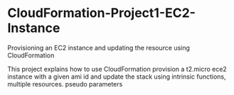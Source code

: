 # CloudFormation-Project1-EC2-Instance
Provisioning an EC2 instance and updating the resource using CloudFormation

This project explains how to use CloudFormation provision a t2.micro ece2 instance with a given ami id and update the stack using intrinsic functions, multiple resources. pseudo parameters
